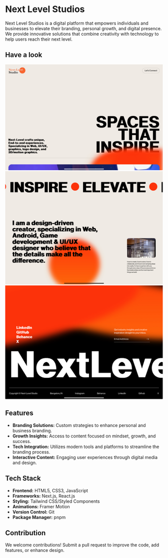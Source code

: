 # Next Level Studios

Next Level Studios is a digital platform that empowers individuals and businesses to elevate their branding, personal growth, and digital presence. We provide innovative solutions that combine creativity with technology to help users reach their next level.

## Have a look

![Image 1](https://github.com/Shiva-Bajpai/next-level-studios/blob/main/preview/1.png?raw=true)
![Image 2](https://github.com/Shiva-Bajpai/next-level-studios/blob/main/preview/2.png?raw=true)
![Image 3](https://github.com/Shiva-Bajpai/next-level-studios/blob/main/preview/3.png?raw=true)



## Features

- **Branding Solutions:** Custom strategies to enhance personal and business branding.
- **Growth Insights:** Access to content focused on mindset, growth, and success.
- **Tech Integration:** Utilizes modern tools and platforms to streamline the branding process.
- **Interactive Content:** Engaging user experiences through digital media and design.
  
## Tech Stack

- **Frontend:** HTML5, CSS3, JavaScript
- **Frameworks:** Next.js, React.js
- **Styling:** Tailwind CSS/Styled Components
- **Animations:** Framer Motion
- **Version Control:** Git
- **Package Manager:** pnpm

## Contribution

We welcome contributions! Submit a pull request to improve the code, add features, or enhance design.
